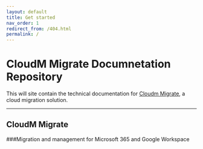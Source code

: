 ```yaml
---
layout: default
title: Get started
nav_order: 1
redirect_from: /404.html
permalink: /
---
```


# CloudM Migrate Documnetation Repository

This will site contain the technical documentation for [Cloudm Migrate](https://www.cloudm.io/), a cloud migration solution.

---

## CloudM Migrate
###Migration and management for Microsoft 365 and Google Workspace
